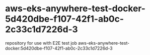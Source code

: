 # aws-eks-anywhere-test-docker-5d420dbe-f107-42f1-ab0c-2c33c1d7226d-3
repository for use with E2E test job aws-eks-anywhere-test-docker:5d420dbe-f107-42f1-ab0c-2c33c1d7226d-3
